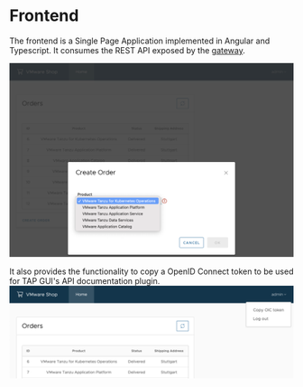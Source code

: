# Frontend

The frontend is a Single Page Application implemented in Angular and Typescript.
It consumes the REST API exposed by the [gateway](gateway.md).

![frontend-create-order.png](frontend-create-order.png)

It also provides the functionality to copy a OpenID Connect token to be used for TAP GUI's API documentation plugin.
![frontend-copy-token.png](frontend-copy-token.png)

